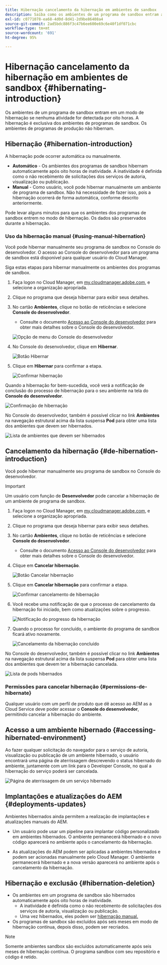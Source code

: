 ```yaml
---
title: Hibernação cancelamento da hibernação em ambientes de sandbox
description: Saiba como os ambientes de um programa de sandbox entram automaticamente em um modo de hibernação e como você pode removê-los.
exl-id: c0771078-ea68-4d0d-8d41-2d9be86408a4
source-git-commit: 2ad5bdc886f3c47b6ee600e69c6e40f1df071cbc
workflow-type: tm+mt
source-wordcount: '691'
ht-degree: 95%

---
```



# Hibernação cancelamento da hibernação em ambientes de sandbox {#hibernating-introduction}

Os ambientes de um programa de sandbox entram em um modo de hibernação se nenhuma atividade for detectada por oito horas. A hibernação é exclusiva dos ambientes de programas de sandbox. Os ambientes de programas de produção não hibernam.

## Hibernação {#hibernation-introduction}

A hibernação pode ocorrer automática ou manualmente.

* **Automático** - Os ambientes dos programas de sandbox hibernam automaticamente após oito horas de inatividade. A inatividade é definida como o não recebimento de solicitações dos serviços de autoria, visualização ou publicação.
* **Manual** - Como usuário, você pode hibernar manualmente um ambiente de programa de sandbox. Não há necessidade de fazer isso, pois a hibernação ocorrerá de forma automática, conforme descrito anteriormente.

Pode levar alguns minutos para que os ambientes dos programas de sandbox entrem no modo de hibernação. Os dados são preservados durante a hibernação.

### Uso da hibernação manual {#using-manual-hibernation}

Você pode hibernar manualmente seu programa de sandbox no Console do desenvolvedor. O acesso ao Console do desenvolvedor para um programa de sandbox está disponível para qualquer usuário do Cloud Manager.

Siga estas etapas para hibernar manualmente os ambientes dos programas de sandbox.

1. Faça logon no Cloud Manager, em [my.cloudmanager.adobe.com](https://my.cloudmanager.adobe.com/), e selecione a organização apropriada.

1. Clique no programa que deseja hibernar para exibir seus detalhes.

1. No cartão **Ambientes**, clique no botão de reticências e selecione **Console do desenvolvedor**.

   * Consulte o documento [Acesso ao Console do desenvolvedor](/help/implementing/cloud-manager/manage-environments.md#accessing-developer-console) para obter mais detalhes sobre o Console do desenvolvedor.

   ![Opção de menu do Console do desenvolvedor](assets/developer-console-menu-option.png)

1. No Console do desenvolvedor, clique em **Hibernar**.

   ![Botão Hibernar](assets/hibernate-1.png)

1. Clique em **Hibernar** para confirmar a etapa.

   ![Confirmar hibernação](assets/hibernate-2.png)

Quando a hibernação for bem-sucedida, você verá a notificação de conclusão do processo de hibernação para o seu ambiente na tela do **Console do desenvolvedor**.

![Confirmação de hibernação](assets/hibernate-4.png)

No Console do desenvolvedor, também é possível clicar no link **Ambientes** na navegação estrutural acima da lista suspensa **Pod** para obter uma lista dos ambientes que devem ser hibernados.

![Lista de ambientes que devem ser hibernados](assets/hibernate-1b.png)

## Cancelamento da hibernação {#de-hibernation-introduction}

Você pode hibernar manualmente seu programa de sandbox no Console do desenvolvedor.

>[!IMPORTANT]
>
>Um usuário com função de **Desenvolvedor** pode cancelar a hibernação de um ambiente de programa de sandbox.

1. Faça logon no Cloud Manager, em [my.cloudmanager.adobe.com](https://my.cloudmanager.adobe.com/), e selecione a organização apropriada.

1. Clique no programa que deseja hibernar para exibir seus detalhes.

1. No cartão **Ambientes**, clique no botão de reticências e selecione **Console do desenvolvedor**.

   * Consulte o documento [Acesso ao Console do desenvolvedor](/help/implementing/cloud-manager/manage-environments.md#accessing-developer-console) para obter mais detalhes sobre o Console do desenvolvedor.

1. Clique em **Cancelar hibernação**.

   ![Botão Cancelar hibernação](assets/de-hibernation-img1.png)

1. Clique em **Cancelar hibernação** para confirmar a etapa.

   ![Confirmar cancelamento de hibernação](assets/de-hibernation-img2.png)

1. Você recebe uma notificação de que o processo de cancelamento da hibernação foi iniciado, bem como atualizações sobre o progresso.

   ![Notificação do progresso da hibernação](assets/de-hibernation-img3.png)

1. Quando o processo for concluído, o ambiente do programa de sandbox ficará ativo novamente.

   ![Cancelamento da hibernação concluído](assets/de-hibernation-img4.png)


No Console do desenvolvedor, também é possível clicar no link **Ambientes** na navegação estrutural acima da lista suspensa **Pod** para obter uma lista dos ambientes que devem ter a hibernação cancelada.

![Lista de pods hibernados](assets/de-hibernate-1b.png)

### Permissões para cancelar hibernação {#permissions-de-hibernate}

Qualquer usuário com um perfil de produto que dê acesso ao AEM as a Cloud Service deve poder acessar o **Console do desenvolvedor**, permitindo cancelar a hibernação do ambiente.

## Acesso a um ambiente hibernado {#accessing-hibernated-environment}

Ao fazer qualquer solicitação do navegador para o serviço de autoria, visualização ou publicação de um ambiente hibernado, o usuário encontrará uma página de aterrissagem descrevendo o status hibernado do ambiente, juntamente com um link para o Developer Console, no qual a hibernação do serviço poderá ser cancelada.

![Página de aterrissagem de um serviço hibernado](assets/de-hibernation-img5.png)

## Implantações e atualizações do AEM {#deployments-updates}

Ambientes hibernados ainda permitem a realização de implantações e atualizações manuais do AEM.

* Um usuário pode usar um pipeline para implantar código personalizado em ambientes hibernados. O ambiente permanecerá hibernado e o novo código aparecerá no ambiente após o cancelamento da hibernação.

* As atualizações do AEM podem ser aplicadas a ambientes hibernados e podem ser acionadas manualmente pelo Cloud Manager. O ambiente permanecerá hibernado e a nova versão aparecerá no ambiente após o cancelamento da hibernação.

## Hibernação e exclusão {#hibernation-deletion}

* Os ambientes em um programa de sandbox são hibernados automaticamente após oito horas de inatividade.
   * A inatividade é definida como o não recebimento de solicitações dos serviços de autoria, visualização ou publicação.
   * Uma vez hibernados, eles podem ser [hibernação manual.](#de-hibernation-introduction)
* Os programas de sandbox são excluídos após seis meses em modo de hibernação contínua, depois disso, podem ser recriados.

>[!NOTE]
>
>Somente ambientes sandbox são excluídos automaticamente após seis meses de hibernação contínua. O programa sandbox com seu repositório e código é retido.
